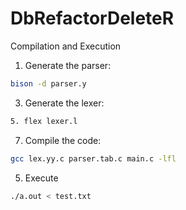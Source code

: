 # DbRefactorDeleteR
Compilation and Execution
1. Generate the parser:
```bash
bison -d parser.y
```
3. Generate the lexer:
```bash
5. flex lexer.l
```
7. Compile the code:
```bash
gcc lex.yy.c parser.tab.c main.c -lfl
```
5. Execute
```bash
./a.out < test.txt
```
